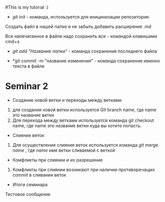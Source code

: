 #This is my tutorial :)

* *git init* - команда, используется для иницинизации репозитория.

Создать файл в нашей папке и не забыть добавить расширение .md


Все напечатанное в файле надо сохранить все - командой клавишами cmd+s

* *git add "Название папки"* - команда сохранения последнего файла

* *git commit -m "название изменения" - команда сохранения именно текста в файле


# Seminar 2

* Создание новой ветки и переходы между ветками

1. для создания новой ветки используется Git branch name, где name это название ветки
2. Для перехода между ветками используется команда git checkout name, где name это название ветки куда вы хотите попасть.

* Слияние веток

1. Для осуществления слияния веток используется команда *_git merge name_* , где *_name_* имя ветки сливаемой с веткой

* Комфликты при слиянии и их разрешение
 
1. Комфликты при слиянии возникают при наличии противоречащих *_commit_* в сливании веток

* Итоги семинара

Тестовое сообщение

